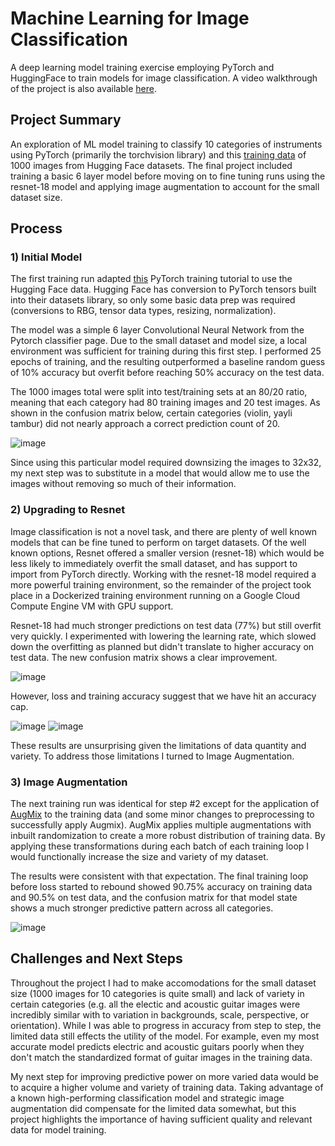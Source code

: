 # Machine Learning for Image Classification
A deep learning model training exercise employing PyTorch and HuggingFace to train models for image classification. A video walkthrough of the project is also available [here](https://www.youtube.com/watch?v=uycarDpI4oc).

## Project Summary
An exploration of ML model training to classify 10 categories of instruments using PyTorch (primarily the torchvision library) and this [training data](https://huggingface.co/datasets/YakupAkdin/instrument-images/tree/main) of 1000 images from Hugging Face datasets. The final project included training a basic 6 layer model before moving on to fine tuning runs using the resnet-18 model and applying image augmentation to account for the small dataset size.

## Process

### 1) Initial Model
The first training run adapted [this](https://pytorch.org/tutorials/beginner/blitz/cifar10_tutorial.html) PyTorch training tutorial to use the Hugging Face data. Hugging Face has conversion to PyTorch tensors built into their datasets library, so only some basic data prep was required (conversions to RBG, tensor data types, resizing, normalization).

The model was a simple 6 layer Convolutional Neural Network from the Pytorch classifier page. Due to the small dataset and model size, a local environment was sufficient for training during this first step. I performed 25 epochs of training, and the resulting outperformed a baseline random guess of 10% accuracy but overfit before reaching 50% accuracy on the test data.

The 1000 images total were split into test/training sets at an 80/20 ratio, meaning that each category had 80 training images and 20 test images. As shown in the confusion matrix below, certain categories (violin, yayli tambur) did not nearly approach a correct prediction count of 20.

![image](https://github.com/DanLucas1/image_classification/assets/97412358/fb9c64cb-d891-4744-ac82-0dbe2ec573fe)

Since using this particular model required downsizing the images to 32x32, my next step was to substitute in a model that would allow me to use the images without removing so much of their information.


### 2) Upgrading to Resnet
Image classification is not a novel task, and there are plenty of well known models that can be fine tuned to perform on target datasets. Of the well known options, Resnet offered a smaller version (resnet-18) which would be less likely to immediately overfit the small dataset, and has support to import from PyTorch directly. Working with the resnet-18 model required a more powerful training environment, so the remainder of the project took place in a Dockerized training environment running on a Google Cloud Compute Engine VM with GPU support.

Resnet-18 had much stronger predictions on test data (77%) but still overfit very quickly. I experimented with lowering the learning rate, which slowed down the overfitting as planned but didn't translate to higher accuracy on test data. The new confusion matrix shows a clear improvement.

![image](https://github.com/DanLucas1/image_classification/assets/97412358/591e1af3-9878-448f-b704-450e01b4802e)

However, loss and training accuracy suggest that we have hit an accuracy cap.

![image](https://github.com/DanLucas1/image_classification/assets/97412358/8e223f75-7d35-46a7-9728-1f880f22ac24)
![image](https://github.com/DanLucas1/image_classification/assets/97412358/feb30c2b-cc48-4033-945b-c42f97e84058)

These results are unsurprising given the limitations of data quantity and variety. To address those limitations I turned to Image Augmentation.


### 3) Image Augmentation
The next training run was identical for step #2 except for the application of [AugMix](https://arxiv.org/pdf/1912.02781) to the training data (and some minor changes to preprocessing to successfully apply Augmix). AugMix applies multiple augmentations with inbuilt randomization to create a more robust distribution of training data. By applying these transformations during each batch of each training loop I would functionally increase the size and variety of my dataset.

The results were consistent with that expectation. The final training loop before loss started to rebound showed 90.75% accuracy on training data and 90.5% on test data, and the confusion matrix for that model state shows a much stronger predictive pattern across all categories.

![image](https://github.com/DanLucas1/image_classification/assets/97412358/b4553ba9-a65f-4e3d-abcb-cb6616d1fcbd)


## Challenges and Next Steps
Throughout the project I had to make accomodations for the small dataset size (1000 images for 10 categories is quite small) and lack of variety in certain categories (e.g. all the electic and acoustic guitar images were incredibly similar with to variation in backgrounds, scale, perspective, or orientation). While I was able to progress in accuracy from step to step, the limited data still effects the utility of the model. For example, even my most accurate model predicts electric and acoustic guitars poorly when they don't match the standardized format of guitar images in the training data.

My next step for improving predictive power on more varied data would be to acquire a higher volume and variety of training data. Taking advantage of a known high-performing classification model and strategic image augmentation did compensate for the limited data somewhat, but this project highlights the importance of having sufficient quality and relevant data for model training.
